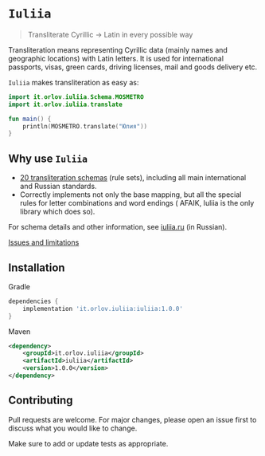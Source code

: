 # `Iuliia`

> Transliterate Cyrillic → Latin in every possible way

Transliteration means representing Cyrillic data (mainly names and geographic locations) with Latin letters. It is used
for international passports, visas, green cards, driving licenses, mail and goods delivery etc.

`Iuliia` makes transliteration as easy as:

```kotlin
import it.orlov.iuliia.Schema.MOSMETRO
import it.orlov.iuliia.translate

fun main() {
    println(MOSMETRO.translate("Юлия"))
}
```

## Why use `Iuliia`

- [20 transliteration schemas](https://github.com/nalgeon/iuliia/blob/master/README.md#supported-schemas) (rule sets),
  including all main international and Russian standards.
- Correctly implements not only the base mapping, but all the special rules for letter combinations and word endings (
  AFAIK, Iuliia is the only library which does so).

For schema details and other information, see [iuliia.ru](https://iuliia.ru/) (in Russian).

[Issues and limitations](https://github.com/nalgeon/iuliia/blob/master/README.md#issues-and-limitations)

## Installation

Gradle

```groovy
dependencies {
    implementation 'it.orlov.iuliia:iuliia:1.0.0'
}
```

Maven

```xml
<dependency>
    <groupId>it.orlov.iuliia</groupId>
    <artifactId>iuliia</artifactId>
    <version>1.0.0</version>
</dependency>
```

## Contributing

Pull requests are welcome. For major changes, please open an issue first to discuss what you would like to change.

Make sure to add or update tests as appropriate.